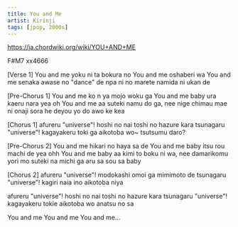 ```yaml
---
title: You and Me
artist: Kirinji
tags: [jpop, 2000s]
---
```


https://ja.chordwiki.org/wiki/YOU+AND+ME

F#M7 xx4666 

[Verse 1]
You and me  yoku ni ta bokura no
You and me  oshaberi wa
You and me  senaka awase no "dance"
de npa ni no marete namida ni ukan de

[Pre-Chorus 1]
You and me  ko n ya mojo woku ga
You and me baby   ura kaeru nara   yea oh
You and me  aa suteki namu do ga, nee
nige chimau mae ni   onaji sora he deyou yo
do awo ke kea

[Chorus 1]
afureru "universe"!
hoshi no nai toshi no  hazure kara
tsunagaru "universe"!
kagayakeru toki ga 
aikotoba wo~  tsutsumu daro?

[Pre-Chorus 2]
You and me  hikari no haya sa de
You and me baby  itsu rou machi de   yea ohh
You and me baby  aa kimi to boku ni wa, nee
damarikomu yori mo  suteki na michi ga aru sa
sou sa baby

[Chorus 2]
afureru "universe"!
modokashi omoi ga mimimoto de
tsunagaru "universe"!
kagiri naia ino aikotoba niya

afureru "universe"!
hoshi no nai toshi no hazure kara
tsunagaru "universe"!
kagayakeru tokie  aikotoba wo
anatsu no sa

You and me
You and me
You and me...